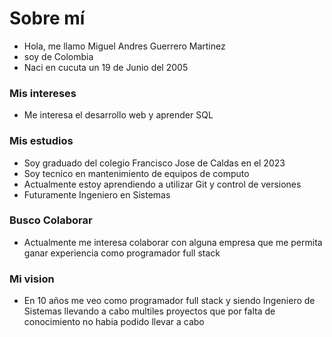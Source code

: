 # Sobre mí
- Hola, me llamo Miguel Andres Guerrero Martinez
- soy de Colombia
- Naci en cucuta un 19 de Junio del 2005

### Mis intereses
- Me interesa el desarrollo web y aprender SQL

### Mis estudios
- Soy graduado del colegio Francisco Jose de Caldas en el 2023
- Soy tecnico en mantenimiento de equipos de computo
- Actualmente estoy aprendiendo a utilizar Git y control de versiones
- Futuramente Ingeniero en Sistemas

### Busco Colaborar
- Actualmente me interesa colaborar con alguna empresa que me permita ganar experiencia como programador full stack

### Mi vision
- En 10 años me veo como programador full stack y siendo Ingeniero de Sistemas llevando a cabo multiles proyectos que por falta de conocimiento no habia podido llevar a cabo

